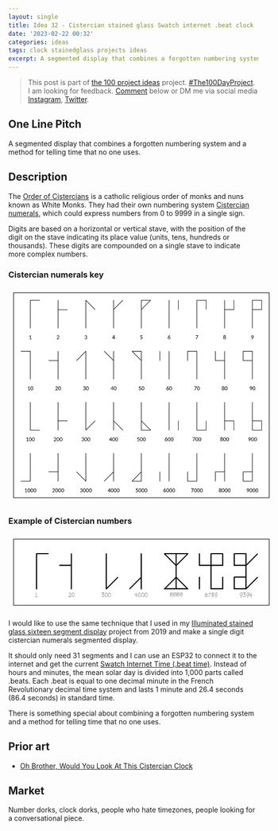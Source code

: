 ```yaml
---
layout: single
title: Idea 32 - Cistercian stained glass Swatch internet .beat clock 
date: '2023-02-22 00:32'
categories: ideas
tags: clock stainedglass projects ideas
excerpt: A segmented display that combines a forgotten numbering system and a method for telling time that no one uses
---
```


> This post is part of [the 100 project ideas](https://blog.abluestar.com/projects/2023-100-ideas/) project. [#The100DayProject](https://www.the100dayproject.org/). I am looking for feedback. <a href='#utterances-comments'>Comment</a> below or DM me via social media <a href="https://instagram.com/funvill" rel="nofollow noopener noreferrer"><i class="fab fa-fw fa-instagram" aria-hidden="true"></i><span class="label">Instagram</span></a>, <a href="https://twitter.com/funvill" rel="nofollow noopener noreferrer"><i class="fab fa-fw fa-twitter" aria-hidden="true"></i><span class="label">Twitter</span></a>.

## One Line Pitch

A segmented display that combines a forgotten numbering system and a method for telling time that no one uses.

## Description

The [Order of Cistercians](https://en.wikipedia.org/wiki/Cistercians) is a catholic religious order of monks and nuns known as White Monks. They had their own numbering system [Cistercian numerals](https://en.wikipedia.org/wiki/Cistercian_numerals), which could express numbers from 0 to 9999 in a single sign.

Digits are based on a horizontal or vertical stave, with the position of the digit on the stave indicating its place value (units, tens, hundreds or thousands). These digits are compounded on a single stave to indicate more complex numbers.

### Cistercian numerals key

<img src="/public/uploads/2023/cistercian_numbers.png" alt="cistercian_numbers" style="float: center; margin: 10px; border: 1px solid black; padding: 5px"/>

### Example of Cistercian numbers

<img src="/public/uploads/2023/cistercian_numbers_example.png" alt="cistercian_numbers_example" style="float: center; margin: 10px; border: 1px solid black; padding: 5px"/>

I would like to use the same technique that I used in my [Illuminated stained glass sixteen segment display](https://blog.abluestar.com/projects/2019-illuminated-stained-glass-sixteen-segment-display/) project from 2019 and make a single digit cistercian numerals segmented display.

It should only need 31 segments and I can use an ESP32 to connect it to the internet and get the current [Swatch Internet Time (.beat time)](https://en.wikipedia.org/wiki/Swatch_Internet_Time). Instead of hours and minutes, the mean solar day is divided into 1,000 parts called .beats. Each .beat is equal to one decimal minute in the French Revolutionary decimal time system and lasts 1 minute and 26.4 seconds (86.4 seconds) in standard time.

There is something special about combining a forgotten numbering system and a method for telling time that no one uses.

## Prior art

- [Oh Brother, Would You Look At This Cistercian Clock](https://hackaday.com/2021/03/29/oh-brother-would-you-look-at-this-cistercian-clock/)

## Market

Number dorks, clock dorks, people who hate timezones, people looking for a conversational piece.
